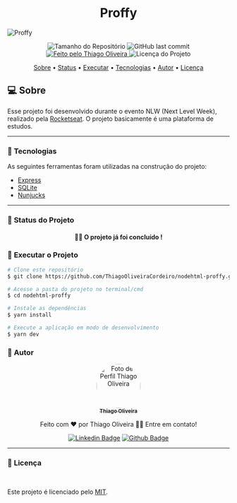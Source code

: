 <h1 align="center">Proffy</h1>
<img alt="Proffy" src="https://github.com/ThiagoOliveiraCordeiro/nodehtml-proffy/blob/main/public/images/readme/Home.svg">
<p align="center">
  <img alt="Tamanho do Repositório" src="https://img.shields.io/github/repo-size/ThiagoOliveiraCordeiro/nodehtml-proffy?style=for-the-badge">
  <img alt="GitHub last commit" src="https://img.shields.io/github/last-commit/ThiagoOliveiraCordeiro/nodehtml-proffy?style=for-the-badge">
  <a href="https://github.com/ThiagoOliveiraCordeiro">
    <img alt="Feito pelo Thiago Oliveira" src="https://img.shields.io/badge/feito%20por-Thiago Oliveira-%237519C1?style=for-the-badge">
  </a>
  <img alt="Licença do Projeto" src="https://img.shields.io/cocoapods/l/m?style=for-the-badge"/>
<p>

<p align="center">
 <a href="#computer-sobre">Sobre</a> •
 <a href="#triangular_ruler-status-do-projeto">Status</a> •
 <a href="#dvd-executar-o-projeto">Executar</a> •
 <a href="#hammer-tecnologias">Tecnologias</a> •
 <a href="#boy-autor">Autor</a> •
 <a href="#page_facing_up-licença">Licença</a>
</p>

## :computer: Sobre

Esse projeto foi desenvolvido durante o evento NLW (Next Level Week), realizado pela [Rocketseat](https://www.rocketseat.com.br). O projeto basicamente é uma plataforma de estudos.

---
### :hammer: **Tecnologias**

As seguintes ferramentas foram utilizadas na construção do projeto:

- [Express](https://expressjs.com/pt-br/)
- [SQLite](https://www.sqlite.org/index.html)
- [Nunjucks](https://mozilla.github.io/nunjucks/)

---
### :triangular_ruler: **Status do Projeto**

<h4 align="center"> 
	👨‍🏫 O projeto já foi concluído !
</h4>

### :dvd: **Executar o Projeto**

```bash
# Clone este repositório
$ git clone https://github.com/ThiagoOliveiraCordeiro/nodehtml-proffy.git

# Acesse a pasta do projeto no terminal/cmd
$ cd nodehtml-proffy

# Instale as dependências
$ yarn install

# Execute a aplicação em modo de desenvolvimento
$ yarn dev
```

### :boy: **Autor**

<div align="center">
<a href="https://github.com/ThiagoOliveiraCordeiro">
 <img style="border-radius: 50%;" src="https://avatars.githubusercontent.com/u/59898828?s=400&u=5fe84d654a8162d448d5743f9e8eb3506f20102c&v=4" width="100px;" alt="Foto de Perfil Thiago Oliveira"/>
 <br />
 <sub><b>Thiago Oliveira</b></sub></a>

Feito com ❤️ por Thiago Oliveira 👋🏽 Entre em contato!

[![Linkedin Badge](https://img.shields.io/badge/-Thiago_Oliveira-blue?style=flat-square&logo=Linkedin&logoColor=white&link=https://www.linkedin.com/in/ThiagoOliveiraCordeiro/)](https://www.linkedin.com/in/ThiagoOliveiraCordeiro/)
[![Github Badge](https://img.shields.io/badge/-Thiago_Oliveira-000?style=flat-square&logo=Github&logoColor=white&link=https://github.com/ThiagoOliveiraCordeiro)](https://github.com/ThiagoOliveiraCordeiro)
</div>

---
### :page_facing_up: **Licença**

<br />

Este projeto é licenciado pelo [MIT](./LICENSE).


